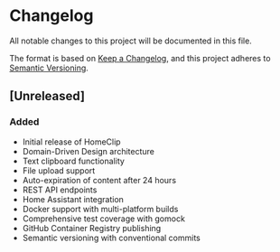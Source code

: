 # Changelog

All notable changes to this project will be documented in this file.

The format is based on [Keep a Changelog](https://keepachangelog.com/en/1.1.0/),
and this project adheres to [Semantic Versioning](https://semver.org/spec/v2.0.0.html).

## [Unreleased]

### Added

- Initial release of HomeClip
- Domain-Driven Design architecture
- Text clipboard functionality
- File upload support
- Auto-expiration of content after 24 hours
- REST API endpoints
- Home Assistant integration
- Docker support with multi-platform builds
- Comprehensive test coverage with gomock
- GitHub Container Registry publishing
- Semantic versioning with conventional commits